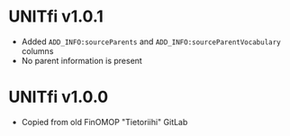 # UNITfi v1.0.1

- Added `ADD_INFO:sourceParents` and `ADD_INFO:sourceParentVocabulary` columns
- No parent information is present

# UNITfi v1.0.0

- Copied from old FinOMOP "Tietoriihi" GitLab